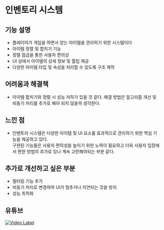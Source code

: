 # 인벤토리 시스템

## 기능 설명
 - 플레이어가 게임을 하면서 얻는 아이템을 관리하기 위한 시스템이다
 - 아이템 정렬 및 합치기 기능
 - 정렬 잠금을 통한 사용자 편의성
 - UI 상에서 아이템의 상세 정보 및 툴팁 제공
 - 다양한 아이템 타입 및 속성을 처리할 수 있도록 구조 제작
 
## 어려움과 해결책
 - 아이템 합치기와 정렬 시 성능 저하가 있을 것 같다. 해결 방법은 알고리즘 개선 및 비동기 처리를 추가로 해야 되지 않을까 생각한다.

## 느낀 점
 - 인벤토리 시스템은 다양한 아이템 및 UI 요소를 효과적으로 관리하기 위한 핵심 기능을 제공하고 있다.   
    구현된 기능들은 사용자 편의성을 높이기 위한 노력이 필요하고 더욱 사용자 입장에서 편한 방법이 추가로 있나 계속 고민해야되는 부분 같다.

## 추가로 개선하고 싶은 부분
 - 필터링 기능 추가
 - 비동기 처리로 변경하여 UI가 멈추거나 지연되는 것을 방지
 - 성능 최적화
 
## 유튜브
 [![Video Label](http://img.youtube.com/vi/jvz1I47NaAM/0.jpg)](https://youtu.be/jvz1I47NaAM)
 
